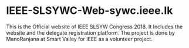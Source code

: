# IEEE-SLSYWC-Web-sywc.ieee.lk
This is the Official website of IEEE SLSYW Congress 2018. It Includes the website and the delegate registration platform. The project is done by ManoRanjana at Smart Valley for IEEE as a volunteer project.
